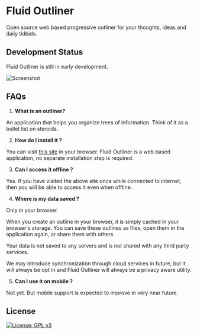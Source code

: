 # Fluid Outliner

Open source web based progressive outliner for your thoughts, ideas and daily tidbids.

## Development Status

Fluid Outliner is still in early development. 

![Screenshot](https://github.com/fluid-notion/fluid-outliner/raw/master/assets/screenshot.png)

## FAQs

1. **What is an outliner?**

  An application that helps you organize trees of information. Think of it as a bullet list on steroids.

2. **How do I install it ?**

  You can visit [this site](https://fluid-notion.github.io/fluid-outliner/) in your browser. Fluid Outliner is a web based application, no separate installation step is required.

3. **Can I access it offline ?**
  
  Yes. If you have visited the above site once while connected to internet, then you will be able to access it even when offline.

4. **Where is my data saved ?**
  
  Only in your browser.

  When you create an outline in your browser, it is simply cached in your browser's storage. You can save these outlines as files, open them in the application again, or share them with others.

  Your data is not saved to any servers and is not shared with any third party services.

  We may introduce synchronization through cloud services in future, but it will always be opt in and Fluid Outliner will always be a privacy aware utility.

5. **Can I use it on mobile ?**

  Not yet. But mobile support is expected to improve in very near future.

## License

[![License: GPL v3](https://www.gnu.org/graphics/gplv3-127x51.png)](https://www.gnu.org/licenses/gpl-3.0)